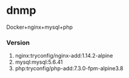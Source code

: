 # dnmp
Docker+nginx+mysql+php

### Version
1. nginx:tryconfig/nginx-add:1.14.2-alpine
2. mysql:mysql:5.6.41
3. php:tryconfig/php-add:7.3.0-fpm-alpine3.8
